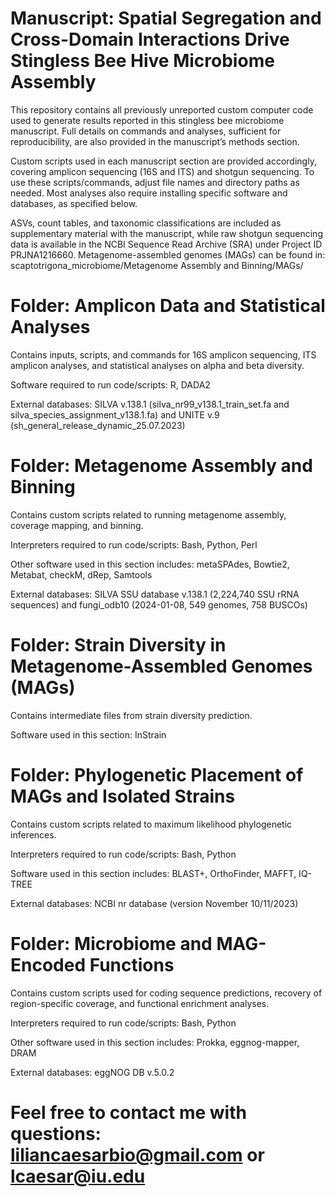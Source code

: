 # Manuscript: Spatial Segregation and Cross-Domain Interactions Drive Stingless Bee Hive Microbiome Assembly

This repository contains all previously unreported custom computer code used to generate results reported in this stingless bee microbiome manuscript. Full details on commands and analyses, sufficient for reproducibility, are also provided in the manuscript’s methods section.

Custom scripts used in each manuscript section are provided accordingly, covering amplicon sequencing (16S and ITS) and shotgun sequencing. To use these scripts/commands, adjust file names and directory paths as needed. Most analyses also require installing specific software and databases, as specified below.

ASVs, count tables, and taxonomic classifications are included as supplementary material with the manuscript, while raw shotgun sequencing data is available in the NCBI Sequence Read Archive (SRA) under Project ID PRJNA1216660. Metagenome-assembled genomes (MAGs) can be found in: scaptotrigona_microbiome/Metagenome Assembly and Binning/MAGs/

# Folder: Amplicon Data and Statistical Analyses
Contains inputs, scripts, and commands for 16S amplicon sequencing, ITS amplicon analyses, and statistical analyses on alpha and beta diversity.

Software required to run code/scripts: R, DADA2 

External databases: SILVA v.138.1 (silva_nr99_v138.1_train_set.fa and silva_species_assignment_v138.1.fa) and UNITE v.9 (sh_general_release_dynamic_25.07.2023)

# Folder: Metagenome Assembly and Binning
Contains custom scripts related to running metagenome assembly, coverage mapping, and binning.

Interpreters required to run code/scripts: Bash, Python, Perl

Other software used in this section includes: metaSPAdes, Bowtie2, Metabat, checkM, dRep, Samtools

External databases: SILVA SSU database v.138.1 (2,224,740 SSU rRNA sequences) and fungi_odb10 (2024-01-08, 549 genomes, 758 BUSCOs)

# Folder: Strain Diversity in Metagenome-Assembled Genomes (MAGs)
Contains intermediate files from strain diversity prediction.

Software used in this section: InStrain

# Folder: Phylogenetic Placement of MAGs and Isolated Strains
Contains custom scripts related to maximum likelihood phylogenetic inferences.

Interpreters required to run code/scripts: Bash, Python

Software used in this section includes: BLAST+, OrthoFinder, MAFFT, IQ-TREE

External databases: NCBI nr database (version November 10/11/2023)

# Folder: Microbiome and MAG-Encoded Functions
Contains custom scripts used for coding sequence predictions, recovery of region-specific coverage, and functional enrichment analyses.

Interpreters required to run code/scripts: Bash, Python

Other software used in this section includes: Prokka, eggnog-mapper, DRAM

External databases: eggNOG DB v.5.0.2

# Feel free to contact me with questions: liliancaesarbio@gmail.com or lcaesar@iu.edu
